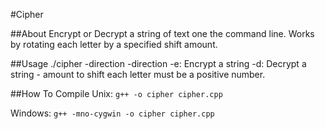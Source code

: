 #Cipher

##About
Encrypt or Decrypt a string of text one the command line.  Works by rotating each letter by a specified shift amount.

##Usage
	./cipher -direction <shift>
	-direction
		-e: Encrypt a string
		-d: Decrypt a string
	<shift>
		- amount to shift each letter must be a positive number.

##How To Compile
Unix: `g++ -o cipher cipher.cpp`

Windows: `g++ -mno-cygwin -o cipher cipher.cpp`
